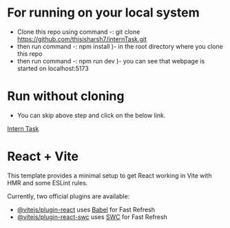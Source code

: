 
# For running on your local system

- Clone this repo using command -: git clone https://github.com/thisisharsh7/internTask.git
- then run command -: npm install )- in the root directory where you clone this repo
- then run command -: npm run dev )- you can see that webpage is started on localhost:5173

# Run without cloning
- You can skip above step and click on the below link.

[Intern Task](https://yes-todoi.netlify.app/)

# React + Vite

This template provides a minimal setup to get React working in Vite with HMR and some ESLint rules.

Currently, two official plugins are available:

- [@vitejs/plugin-react](https://github.com/vitejs/vite-plugin-react/blob/main/packages/plugin-react/README.md) uses [Babel](https://babeljs.io/) for Fast Refresh
- [@vitejs/plugin-react-swc](https://github.com/vitejs/vite-plugin-react-swc) uses [SWC](https://swc.rs/) for Fast Refresh
